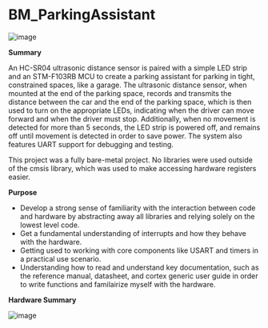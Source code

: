# BM_ParkingAssistant
![image](https://github.com/user-attachments/assets/5749df04-4a13-42c1-bf78-e10563743b3b)



**Summary**

An HC-SR04 ultrasonic distance sensor is paired with a simple LED strip and an STM-F103RB MCU to create a parking assistant for parking in tight, constrained spaces, like a garage. The ultrasonic distance sensor, when mounted at the end of the parking space, records and transmits the distance between the car and the end of the parking space, which is then used to turn on the appropriate LEDs, indicating when the driver can move forward and when the driver must stop. Additionally, when no movement is detected for more than 5 seconds, the LED strip is powered off, and remains off until movement is detected in order to save power. The system also features UART support for debugging and testing.

This project was a fully bare-metal project. No libraries were used outside of the cmsis library, which was used to make accessing hardware registers easier.


**Purpose**

* Develop a strong sense of familiarity with the interaction between code and hardware by abstracting away all libraries and relying solely on the lowest level code.
* Get a fundamental understanding of interrupts and how they behave with the hardware.
* Getting used to working with core components like USART and timers in a practical use scenario.
* Understanding how to read and understand key documentation, such as the reference manual, datasheet, and cortex generic user guide in order to write functions and familairize myself with the hardware.



**Hardware Summary**


![image](https://github.com/user-attachments/assets/73c87c51-f1a4-4afe-b430-891da82f7eae)




